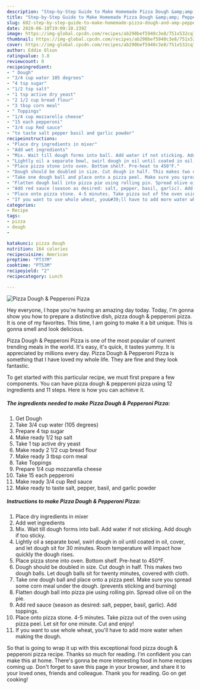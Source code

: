 ```yaml
---
description: "Step-by-Step Guide to Make Homemade Pizza Dough &amp;amp; Pepperoni Pizza"
title: "Step-by-Step Guide to Make Homemade Pizza Dough &amp;amp; Pepperoni Pizza"
slug: 602-step-by-step-guide-to-make-homemade-pizza-dough-and-amp-pepperoni-pizza
date: 2020-06-10T19:09:10.239Z
image: https://img-global.cpcdn.com/recipes/ab290bef5940c3e8/751x532cq70/pizza-dough-pepperoni-pizza-recipe-main-photo.jpg
thumbnail: https://img-global.cpcdn.com/recipes/ab290bef5940c3e8/751x532cq70/pizza-dough-pepperoni-pizza-recipe-main-photo.jpg
cover: https://img-global.cpcdn.com/recipes/ab290bef5940c3e8/751x532cq70/pizza-dough-pepperoni-pizza-recipe-main-photo.jpg
author: Eddie Olson
ratingvalue: 3.8
reviewcount: 8
recipeingredient:
- " Dough"
- "3/4 cup water 105 degrees"
- "4 tsp sugar"
- "1/2 tsp salt"
- "1 tsp active dry yeast"
- "2 1/2 cup bread flour"
- "3 tbsp corn meal"
- " Toppings"
- "1/4 cup mozzarella cheese"
- "15 each pepperoni"
- "3/4 cup Red sauce"
- "to taste salt pepper basil and garlic powder"
recipeinstructions:
- "Place dry ingredients in mixer"
- "Add wet ingredients"
- "Mix. Wait till dough forms into ball. Add water if not sticking. Add dough if too sticky."
- "Lightly oil a separate bowl, swirl dough in oil until coated in oil, cover, and let dough sit for 30 minutes. Room temperature will impact how quickly the dough rises."
- "Place pizza stone into oven. Bottom shelf. Pre-heat to 450°F."
- "Dough should be doubled in size. Cut dough in half. This makes two dough balls. Let dough balls sit for twenty minutes, covered with cloth."
- "Take one dough ball and place onto a pizza peel. Make sure you spread some corn meal under the dough. (prevents sticking and burning)"
- "Flatten dough ball into pizza pie using rolling pin. Spread olive oil on the pie."
- "Add red sauce (season as desired: salt, pepper, basil, garlic). Add toppings."
- "Place onto pizza stone. 4-5 minutes. Take pizza out of the oven using pizza peel. Let sit for one minute. Cut and enjoy!"
- "If you want to use whole wheat, you&#39;ll have to add more water when making the dough."
categories:
- Recipe
tags:
- pizza
- dough
- 

katakunci: pizza dough  
nutrition: 164 calories
recipecuisine: American
preptime: "PT37M"
cooktime: "PT53M"
recipeyield: "2"
recipecategory: Lunch

---
```



![Pizza Dough &amp; Pepperoni Pizza](https://img-global.cpcdn.com/recipes/ab290bef5940c3e8/751x532cq70/pizza-dough-pepperoni-pizza-recipe-main-photo.jpg)

Hey everyone, I hope you're having an amazing day today. Today, I'm gonna show you how to prepare a distinctive dish, pizza dough &amp; pepperoni pizza. It is one of my favorites. This time, I am going to make it a bit unique. This is gonna smell and look delicious.



Pizza Dough &amp; Pepperoni Pizza is one of the most popular of current trending meals in the world. It's easy, it's quick, it tastes yummy. It is appreciated by millions every day. Pizza Dough &amp; Pepperoni Pizza is something that I have loved my whole life. They are fine and they look fantastic.


To get started with this particular recipe, we must first prepare a few components. You can have pizza dough &amp; pepperoni pizza using 12 ingredients and 11 steps. Here is how you can achieve it.

<!--inarticleads1-->

##### The ingredients needed to make Pizza Dough &amp; Pepperoni Pizza:

1. Get  Dough
1. Take 3/4 cup water (105 degrees)
1. Prepare 4 tsp sugar
1. Make ready 1/2 tsp salt
1. Take 1 tsp active dry yeast
1. Make ready 2 1/2 cup bread flour
1. Make ready 3 tbsp corn meal
1. Take  Toppings
1. Prepare 1/4 cup mozzarella cheese
1. Take 15 each pepperoni
1. Make ready 3/4 cup Red sauce
1. Make ready to taste salt, pepper, basil, and garlic powder




<!--inarticleads2-->

##### Instructions to make Pizza Dough &amp; Pepperoni Pizza:

1. Place dry ingredients in mixer
1. Add wet ingredients
1. Mix. Wait till dough forms into ball. Add water if not sticking. Add dough if too sticky.
1. Lightly oil a separate bowl, swirl dough in oil until coated in oil, cover, and let dough sit for 30 minutes. Room temperature will impact how quickly the dough rises.
1. Place pizza stone into oven. Bottom shelf. Pre-heat to 450°F.
1. Dough should be doubled in size. Cut dough in half. This makes two dough balls. Let dough balls sit for twenty minutes, covered with cloth.
1. Take one dough ball and place onto a pizza peel. Make sure you spread some corn meal under the dough. (prevents sticking and burning)
1. Flatten dough ball into pizza pie using rolling pin. Spread olive oil on the pie.
1. Add red sauce (season as desired: salt, pepper, basil, garlic). Add toppings.
1. Place onto pizza stone. 4-5 minutes. Take pizza out of the oven using pizza peel. Let sit for one minute. Cut and enjoy!
1. If you want to use whole wheat, you&#39;ll have to add more water when making the dough.




So that is going to wrap it up with this exceptional food pizza dough &amp; pepperoni pizza recipe. Thanks so much for reading. I'm confident you can make this at home. There's gonna be more interesting food in home recipes coming up. Don't forget to save this page in your browser, and share it to your loved ones, friends and colleague. Thank you for reading. Go on get cooking!
